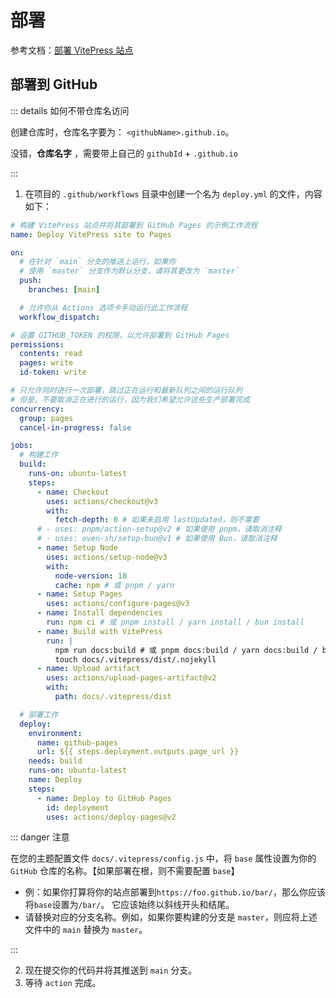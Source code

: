 # 部署

参考文档：[部署 VitePress 站点 ](https://vitepress.dev/zh/guide/deploy#github-pages)

## 部署到 GitHub

::: details 如何不带仓库名访问

创建仓库时，仓库名字要为： `<githubName>.github.io`。

没错，**仓库名字** ，需要带上自己的 `githubId` + `.github.io`

:::



1. 在项目的 `.github/workflows` 目录中创建一个名为 `deploy.yml` 的文件，内容如下：

``` yaml
# 构建 VitePress 站点并将其部署到 GitHub Pages 的示例工作流程
name: Deploy VitePress site to Pages

on:
  # 在针对 `main` 分支的推送上运行。如果你
  # 使用 `master` 分支作为默认分支，请将其更改为 `master`
  push:
    branches: [main]

  # 允许你从 Actions 选项卡手动运行此工作流程
  workflow_dispatch:

# 设置 GITHUB_TOKEN 的权限，以允许部署到 GitHub Pages
permissions:
  contents: read
  pages: write
  id-token: write

# 只允许同时进行一次部署，跳过正在运行和最新队列之间的运行队列
# 但是，不要取消正在进行的运行，因为我们希望允许这些生产部署完成
concurrency:
  group: pages
  cancel-in-progress: false

jobs:
  # 构建工作
  build:
    runs-on: ubuntu-latest
    steps:
      - name: Checkout
        uses: actions/checkout@v3
        with:
          fetch-depth: 0 # 如果未启用 lastUpdated，则不需要
      # - uses: pnpm/action-setup@v2 # 如果使用 pnpm，请取消注释
      # - uses: oven-sh/setup-bun@v1 # 如果使用 Bun，请取消注释
      - name: Setup Node
        uses: actions/setup-node@v3
        with:
          node-version: 18
          cache: npm # 或 pnpm / yarn
      - name: Setup Pages
        uses: actions/configure-pages@v3
      - name: Install dependencies
        run: npm ci # 或 pnpm install / yarn install / bun install
      - name: Build with VitePress
        run: |
          npm run docs:build # 或 pnpm docs:build / yarn docs:build / bun run docs:build
          touch docs/.vitepress/dist/.nojekyll
      - name: Upload artifact
        uses: actions/upload-pages-artifact@v2
        with:
          path: docs/.vitepress/dist

  # 部署工作
  deploy:
    environment:
      name: github-pages
      url: ${{ steps.deployment.outputs.page_url }}
    needs: build
    runs-on: ubuntu-latest
    name: Deploy
    steps:
      - name: Deploy to GitHub Pages
        id: deployment
        uses: actions/deploy-pages@v2
```
::: danger 注意

在您的主题配置文件 `docs/.vitepress/config.js` 中，将 `base` 属性设置为你的 `GitHub` 仓库的名称。【如果部署在根，则不需要配置 `base`】

- 例：如果你打算将你的站点部署到`https://foo.github.io/bar/`，那么你应该将`base`设置为`/bar/`。 它应该始终以斜线开头和结尾。
- 请替换对应的分支名称。例如，如果你要构建的分支是 `master`，则应将上述文件中的 `main` 替换为 `master`。

:::

2. 现在提交你的代码并将其推送到 `main` 分支。 
3. 等待 `action` 完成。 
